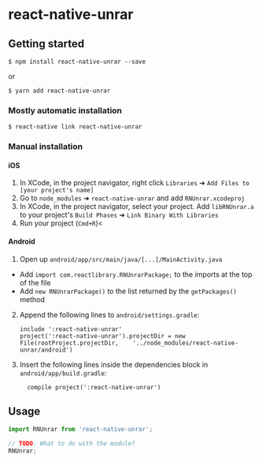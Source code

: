 # react-native-unrar

## Getting started

`$ npm install react-native-unrar --save`

or

`$ yarn add react-native-unrar`

### Mostly automatic installation

`$ react-native link react-native-unrar`

### Manual installation


#### iOS

1. In XCode, in the project navigator, right click `Libraries` ➜ `Add Files to [your project's name]`
2. Go to `node_modules` ➜ `react-native-unrar` and add `RNUnrar.xcodeproj`
3. In XCode, in the project navigator, select your project. Add `libRNUnrar.a` to your project's `Build Phases` ➜ `Link Binary With Libraries`
4. Run your project (`Cmd+R`)<

#### Android

1. Open up `android/app/src/main/java/[...]/MainActivity.java`
  - Add `import com.reactlibrary.RNUnrarPackage;` to the imports at the top of the file
  - Add `new RNUnrarPackage()` to the list returned by the `getPackages()` method
2. Append the following lines to `android/settings.gradle`:
  	```
  	include ':react-native-unrar'
  	project(':react-native-unrar').projectDir = new File(rootProject.projectDir, 	'../node_modules/react-native-unrar/android')
  	```
3. Insert the following lines inside the dependencies block in `android/app/build.gradle`:
  	```
      compile project(':react-native-unrar')
  	```

## Usage
```javascript
import RNUnrar from 'react-native-unrar';

// TODO: What to do with the module?
RNUnrar;
```
  
